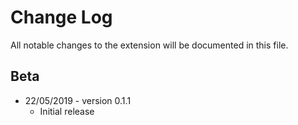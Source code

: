 # Change Log
All notable changes to the extension will be documented in this file.
 

## Beta  

- 22/05/2019 - version 0.1.1
    - Initial release
 